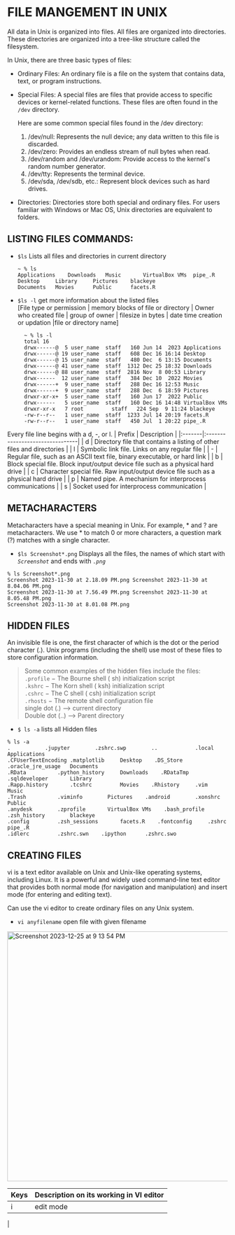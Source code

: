 <h1> FILE MANGEMENT IN UNIX </h1>
All data in Unix is organized into files. All files are organized into directories. These directories are organized into a tree-like structure called the filesystem.  

In Unix, there are three basic types of files:</br>

* Ordinary Files:    An ordinary file is a file on the system that contains data, text, or program instructions.
* Special Files:    A special files are files that provide access to specific devices or kernel-related functions. These files are often found in the `/dev` directory.

    Here are some common special files found in the /dev directory:

    1. /dev/null: Represents the null device; any data written to this file is discarded.
    2. /dev/zero: Provides an endless stream of null bytes when read.
    3. /dev/random and /dev/urandom: Provide access to the kernel's random number generator.
    4. /dev/tty: Represents the terminal device.
    5. /dev/sda, /dev/sdb, etc.: Represent block devices such as hard drives.

* Directories:    Directories store both special and ordinary files. For users familiar with Windows or Mac OS, Unix directories are equivalent to folders.

<H2> LISTING FILES COMMANDS:</H2>

* `$ls`    Lists all files and directories in current directory
    ```
    ~ % ls
    Applications	Downloads	Music		VirtualBox VMs	pipe_.R
    Desktop		Library		Pictures	blackeye
    Documents	Movies		Public		facets.R
    ```

* `$ls -l`    get more information about the listed files</br>
  [File type or permission | memory blocks of file or directory | Owner who created file | group of owner | filesize in bytes | date time creation or updation |file or directory name]
  ```
    ~ % ls -l
    total 16
    drwx------@  5 user_name  staff   160 Jun 14  2023 Applications
    drwx------@ 19 user_name  staff   608 Dec 16 16:14 Desktop
    drwx------@ 15 user_name  staff   480 Dec  6 13:15 Documents
    drwx------@ 41 user_name  staff  1312 Dec 25 18:32 Downloads
    drwx------@ 88 user_name  staff  2816 Nov  8 00:53 Library
    drwx------  12 user_name  staff   384 Dec 10  2022 Movies
    drwx------+  9 user_name  staff   288 Dec 16 12:53 Music
    drwx------+  9 user_name  staff   288 Dec  6 18:59 Pictures
    drwxr-xr-x+  5 user_name  staff   160 Jun 17  2022 Public
    drwx------   5 user_name  staff   160 Dec 16 14:48 VirtualBox VMs
    drwxr-xr-x   7 root         staff   224 Sep  9 11:24 blackeye
    -rw-r--r--   1 user_name  staff  1233 Jul 14 20:19 facets.R
    -rw-r--r--   1 user_name  staff   450 Jul  1 20:22 pipe_.R
  ```
Every file line begins with a d, -, or l.
| Prefix | Description |
|:-------|:--------------------------------|
| d | Directory file that contains a listing of other files and directories |
| l | Symbolic link file. Links on any regular file |
| - | Regular file, such as an ASCII text file, binary executable, or hard link |
| b | Block special file. Block input/output device file such as a physical hard drive |
| c | Character special file. Raw input/output device file such as a physical hard drive |
| p | Named pipe. A mechanism for interprocess communications |
| s | Socket used for interprocess communication |

<h2> METACHARACTERS</h2>

Metacharacters have a special meaning in Unix. For example, * and ? are metacharacters. We use * to match 0 or more characters, a question mark (?) matches with a single character.

* `$ls Screenshot*.png`    Displays all the files, the names of which start with *`Screenshot`* and ends with *`.png`*  
```
% ls Screenshot*.png
Screenshot 2023-11-30 at 2.18.09 PM.png	Screenshot 2023-11-30 at 8.04.06 PM.png
Screenshot 2023-11-30 at 7.56.49 PM.png	Screenshot 2023-11-30 at 8.05.48 PM.png
Screenshot 2023-11-30 at 8.01.08 PM.png
```

<h2> HIDDEN FILES</h2>

An invisible file is one, the first character of which is the dot or the period character (.). Unix programs (including the shell) use most of these files to store configuration information.
> Some common examples of the hidden files include the files: </BR>
    `.profile` − The Bourne shell ( sh) initialization script  
    `.kshrc` − The Korn shell ( ksh) initialization script  
    `.cshrc` − The C shell ( csh) initialization script  
    `.rhosts` − The remote shell configuration file  
    single dot (.) --> current directory  
    Double dot (..) --> Parent directory  


* `$ ls -a`    lists all Hidden files
```
% ls -a
.			.jupyter		.zshrc.swp        ..			.local			Applications
.CFUserTextEncoding	.matplotlib		Desktop    .DS_Store		.oracle_jre_usage	Documents
.RData			.python_history		Downloads    .RDataTmp		.sqldeveloper		Library
.Rapp.history		.tcshrc			Movies    .Rhistory		.vim			Music
.Trash			.viminfo		Pictures    .android		.xonshrc		Public
.anydesk		.zprofile		VirtualBox VMs    .bash_profile		.zsh_history		blackeye
.config			.zsh_sessions		facets.R    .fontconfig		.zshrc			pipe_.R
.idlerc			.zshrc.swn    .ipython		.zshrc.swo

```

<h2>CREATING FILES</h2>
vi is a text editor available on Unix and Unix-like operating systems, including Linux. It is a powerful and widely used command-line text editor that provides both normal mode (for navigation and manipulation) and insert mode (for entering and editing text).

Can use the vi editor to create ordinary files on any Unix system.
* `vi anyfilename`    open file with given filename

<img width="571" alt="Screenshot 2023-12-25 at 9 13 54 PM" src="https://github.com/Riyavarshini/Self-learning-notes/assets/117080445/fcfd45a2-658e-4e75-91ee-4155e4d24def">

| Keys | Description on its working in VI editor |
|:-----|:---------------------------------|
| i | edit mode |
| 

